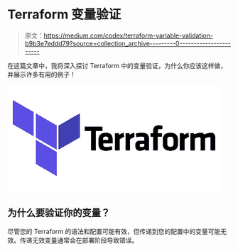 # Terraform 变量验证

> 原文：<https://medium.com/codex/terraform-variable-validation-b9b3e7eddd79?source=collection_archive---------0----------------------->

在这篇文章中，我将深入探讨 Terraform 中的变量验证，为什么你应该这样做，并展示许多有用的例子！

![](img/8c3c4cb11dc13a43bfad77663a39db82.png)

## 为什么要验证你的变量？

尽管您的 Terraform 的语法和配置可能有效，但传递到您的配置中的变量可能无效。传递无效变量通常会在部署阶段导致错误。